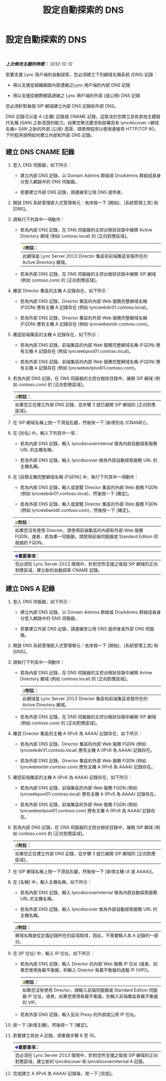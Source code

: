 ﻿---
title: 設定自動探索的 DNS
TOCTitle: 設定自動探索的 DNS
ms:assetid: f07a634c-3cf3-4958-8556-84596319ef54
ms:mtpsurl: https://technet.microsoft.com/zh-tw/library/JJ945656(v=OCS.15)
ms:contentKeyID: 52056258
ms.date: 08/24/2015
mtps_version: v=OCS.15
ms.translationtype: HT
---

# 設定自動探索的 DNS

 

_**上次修改主題的時間：** 2012-12-12_

若要支援 Lync 用戶端的自動探索，您必須建立下列網域名稱系統 (DNS) 記錄：

  - 用以支援從組織網路內部連線之Lync 用戶端的內部 DNS 記錄

  - 用以支援從網際網路連線之 Lync 用戶端的外部 (或公用) DNS 記錄

您必須針對每個 SIP 網域建立內部 DNS 記錄和外部 DNS。

DNS 記錄可以是 A (主機) 記錄或 CNAME 記錄，這取決於您建立具有其他主體替代名稱 (SAN) 之新憑證的能力。如果您無法要求和部署具有 lyncdiscover.\<網域名稱\> SAN 之新的外部 (公用) 憑證，請使用程序以使用連接埠 HTTP/TCP 80。下列程序說明如何建立內部和外部 DNS 記錄。

## 建立 DNS CNAME 記錄

1.  登入 DNS 伺服器，如下所示：
    
      - 建立內部 DNS 記錄，以 Domain Admins 群組或 DnsAdmins 群組成員身分登入網路中的 DNS 伺服器。
    
      - 若要建立外部 DNS 記錄，請連線至公用 DNS 提供者。

2.  開啟 DNS 系統管理嵌入式管理單元：依序按一下 \[開始\]、\[系統管理工具\] 和 \[DNS\]。

3.  請執行下列其中一項動作：
    
      - 若為內部 DNS 記錄，在 DNS 伺服器的主控台樹狀目錄中展開 Active Directory 網域 (例如 contoso.local) 的 \[正向對應區域\]。
        
        <table>
        <thead>
        <tr class="header">
        <th><img src="images/Gg398811.note(OCS.15).gif" title="note" alt="note" />附註：</th>
        </tr>
        </thead>
        <tbody>
        <tr class="odd">
        <td>此網域是 Lync Server 2013 Director 集區和前端集區安裝所在的 Active Directory 網域。</td>
        </tr>
        </tbody>
        </table>
    
      - 若為外部 DNS 記錄，在 DNS 伺服器的主控台樹狀目錄中展開 SIP 網域 (例如 contoso.com) 的 \[正向對應區域\]。

4.  確認 Director 集區的主機 A 記錄存在，如下所示：
    
      - 若為內部 DNS 記錄，Director 集區的內部 Web 服務完整網域名稱 (FQDN) 應有主機 A 記錄存在 (例如 lyncwebdir01.contoso.local)。
    
      - 若為外部 DNS 記錄，Director 集區的外部 Web 服務完整網域名稱 (FQDN) 應有主機 A 記錄存在 (例如 lyncwebextdir.contoso.com)。

5.  確認前端集區的主機 A 記錄存在，如下所示：
    
      - 若為內部 DNS 記錄，前端集區的內部 Web 服務完整網域名稱 (FQDN) 應有主機 A 記錄存在 (例如 lyncwebpool01.contoso.local)。
    
      - 若為外部 DNS 記錄，前端集區的內部 Web 服務完整網域名稱 (FQDN) 應有主機 A 記錄存在 (例如 lyncwebextpool01.contoso.com)。

6.  若為內部 DNS 記錄，在 DNS 伺服器的主控台樹狀目錄中，展開 SIP 網域 (例如 contoso.com) 的 \[正向對應區域\]。
    
    <table>
    <thead>
    <tr class="header">
    <th><img src="images/Gg398811.note(OCS.15).gif" title="note" alt="note" />附註：</th>
    </tr>
    </thead>
    <tbody>
    <tr class="odd">
    <td>如果您正在建立外部 DNS 記錄，從步驟 3 就已展開 SIP 網域的 [正向對應區域]。</td>
    </tr>
    </tbody>
    </table>


7.  在 SIP 網域名稱上按一下滑鼠右鍵，然後按一下 \[新增別名 (CNAME)\]。

8.  在 \[別名\] 中，輸入下列其中一項：
    
      - 若為內部 DNS 記錄，輸入 lyncdiscoverinternal 做為內部自動探索服務 URL 的主機名稱。
    
      - 若為外部 DNS 記錄，輸入 lyncdiscover 做為外部自動探索服務 URL 的主機名稱。

9.  在 \[目標主機完整網域名稱 (FQDN)\] 中，執行下列其中一項動作：
    
      - 若為內部 DNS 記錄，輸入或瀏覽 Director 集區的內部 Web 服務 FQDN (例如 lyncwebdir01.contoso.local)，然後按一下 \[確定\]。
    
      - 若為外部 DNS 記錄，輸入或瀏覽 Director 集區的外部 Web 服務 FQDN (例如 lyncwebextdir.contoso.com)，然後按一下 \[確定\]。
    
    <table>
    <thead>
    <tr class="header">
    <th><img src="images/Gg398811.note(OCS.15).gif" title="note" alt="note" />附註：</th>
    </tr>
    </thead>
    <tbody>
    <tr class="odd">
    <td>如果您沒有使用 Director，請使用前端集區的內部和外部 Web 服務 FQDN，或者，若為單一伺服器，請使用前端伺服器或 Standard Edition 伺服器的 FQDN。</td>
    </tr>
    </tbody>
    </table>
    
    <table>
    <thead>
    <tr class="header">
    <th><img src="images/Gg412908.important(OCS.15).gif" title="important" alt="important" />重要事項：</th>
    </tr>
    </thead>
    <tbody>
    <tr class="odd">
    <td>您必須在 Lync Server 2013 環境中，針對您所支援之每個 SIP 網域的正向對應區域，建立新的自動探索 CNAME 記錄。</td>
    </tr>
    </tbody>
    </table>


## 建立 DNS A 記錄

1.  登入 DNS 伺服器，如下所示：
    
      - 建立內部 DNS 記錄，以 Domain Admins 群組或 DnsAdmins 群組成員身分登入網路中的 DNS 伺服器。
    
      - 若要建立外部 DNS 記錄，請連線至公用 DNS 提供者或外部 DNS 伺服器。

2.  開啟 DNS 系統管理嵌入式管理單元：依序按一下 \[開始\]、\[系統管理工具\] 和 \[DNS\]。

3.  請執行下列其中一項動作：
    
      - 若為內部 DNS 記錄，在 DNS 伺服器的主控台樹狀目錄中展開 Active Directory 網域 (例如 contoso.local) 的 \[正向對應區域\]。
        
        <table>
        <thead>
        <tr class="header">
        <th><img src="images/Gg398811.note(OCS.15).gif" title="note" alt="note" />附註：</th>
        </tr>
        </thead>
        <tbody>
        <tr class="odd">
        <td>此網域是 Lync Server 2013 Director 集區和前端集區安裝所在的 Active Directory 網域。</td>
        </tr>
        </tbody>
        </table>
    
      - 若為外部 DNS 記錄，在 DNS 伺服器的主控台樹狀目錄中展開 SIP 網域 (例如 contoso.com) 的 \[正向對應區域\]。

4.  確認 Director 集區的主機 A (IPv6 為 AAAA) 記錄存在，如下所示：
    
      - 若為內部 DNS 記錄，Director 集區的內部 Web 服務 FQDN (例如 lyncwebdir01.contoso.local) 應有主機 A (IPv6 為 AAAA) 記錄存在。
    
      - 若為外部 DNS 記錄，Director 集區的外部 Web 服務 FQDN (例如 lyncwebextdir.contoso.com) 應有主機 A (IPv6 為 AAAA) 記錄存在。

5.  確認前端集區的主機 A (IPv6 為 AAAA) 記錄存在，如下所示：
    
      - 若為內部 DNS 記錄，前端集區的內部 Web 服務 FQDN (例如 lyncwebpool01.contoso.local) 應有主機 A (IPv6 為 AAAA) 記錄存在。
    
      - 若為外部 DNS 記錄，前端集區的外部 Web 服務 FQDN (例如 lyncwebextpool01.contoso.com) 應有主機 A (IPv6 為 AAAA) 記錄存在。

6.  若為內部 DNS 記錄，在 DNS 伺服器的主控台樹狀目錄中，展開 SIP 網域 (例如 contoso.com) 的 \[正向對應區域\]。
    
    <table>
    <thead>
    <tr class="header">
    <th><img src="images/Gg398811.note(OCS.15).gif" title="note" alt="note" />附註：</th>
    </tr>
    </thead>
    <tbody>
    <tr class="odd">
    <td>如果您正在建立外部 DNS 記錄，從步驟 3 就已展開 SIP 網域的 [正向對應區域]。</td>
    </tr>
    </tbody>
    </table>


7.  在 SIP 網域名稱上按一下滑鼠右鍵，然後按一下 \[新增主機 (A 或 AAAA)\]。

8.  在 \[名稱\] 中，輸入主機名稱，如下所示：
    
      - 若為內部 DNS 記錄，輸入 lyncdiscoverinternal 做為內部自動探索服務 URL 的主機名稱。
    
      - 若為外部 DNS 記錄，輸入 lyncdiscover 做為外部自動探索服務 URL 的主機名稱。
    
    <table>
    <thead>
    <tr class="header">
    <th><img src="images/Gg398811.note(OCS.15).gif" title="note" alt="note" />附註：</th>
    </tr>
    </thead>
    <tbody>
    <tr class="odd">
    <td>網域名稱是從定義記錄所在的區域取得，因此，不需要輸入為 A 記錄的一部分。</td>
    </tr>
    </tbody>
    </table>


9.  在 \[IP 位址\] 中，輸入 IP 位址，如下所示：
    
      - 若為內部 DNS 記錄，輸入 Director 的內部 Web 服務 IP 位址 (或者，如果您使用負載平衡器，則輸入 Director 負載平衡器的虛擬 IP (VIP))。
        
        <table>
        <thead>
        <tr class="header">
        <th><img src="images/Gg398811.note(OCS.15).gif" title="note" alt="note" />附註：</th>
        </tr>
        </thead>
        <tbody>
        <tr class="odd">
        <td>如果您沒有使用 Director，請輸入前端伺服器或 Standard Edition 伺服器 IP 位址，或者，如果您使用負載平衡器，則輸入前端集區負載平衡器的 VIP。</td>
        </tr>
        </tbody>
        </table>
    
      - 若為外部 DNS 記錄，輸入反向 Proxy 的外部或公用 IP 位址。

10. 按一下 \[新增主機\]，然後按一下 \[確定\]。

11. 若要建立其他 A 記錄，請重複步驟 8 至 10。
    
    <table>
    <thead>
    <tr class="header">
    <th><img src="images/Gg412908.important(OCS.15).gif" title="important" alt="important" />重要事項：</th>
    </tr>
    </thead>
    <tbody>
    <tr class="odd">
    <td>您必須在 Lync Server 2013 環境中，針對您所支援之每個 SIP 網域的正向對應區域，建立新的 lyncdiscover 和 lyncdiscoverinternal A 記錄。</td>
    </tr>
    </tbody>
    </table>


12. 完成建立 A (IPv6 為 AAAA) 記錄後，按一下 \[完成\]。

